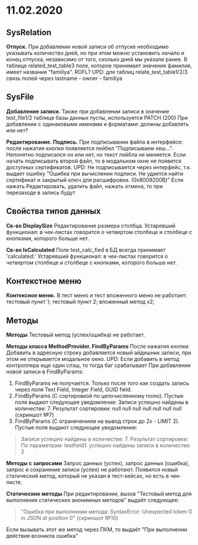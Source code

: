 # 11.02.2020
## SysRelation
**Отпуск.** При добавлении новой записи об отпуске необходимо указывать количество дней, но при этом можно установить начало и конец отпуска, независимо от того, сколько дней мы указали ранее.
В таблице related_test_table3 поле, которое принимает значение фамилия, имеет название "familiya". ROFL?
UPD: для таблиц relate_test_table1/2/3 связь полей через lastname - owner - familiya

## SysFile
**Добавление записи.** 
Также при добавлении записи в значение test_file1/2 таблице базы данных пусты, используется PATCH (200)
При добавлении с одинаковыми именами и форматами: должны добавлять или нет?

**Редактирование. Подпись.** 
При подписывании файла в интерфейсе: после нажатия кнопки появляется лейбел "Подписываем хеш...". Непонятно подписался он или нет, но текст лейбла не меняется.
Если начать подписывать второй файл, то в модальном окне не появится доступных сертификатов.
UPD: Не подписывается через интерфейс, т.к. выдает ошибку "Ошибка при вычислении подписи. Не удается найти сертификат и закрытый ключ для расшифровки. (0x8009200B)"
Если нажать Редактировать, удалить файл, нажать отмена, то при перезаходе в запись будут

## Свойства типов данных
**Св-во DisplaySize**
Редактирование размера столбца. Устаревший функционал: в чек-листах говорится о четвертом столбеце и столбеце с кнопками, которого больше нет.

**Св-во IsCalculated**
Поле test_calc_fied в БД всегда принимает 'calculated:'
Устаревший функционал: в чек-листах говорится о четвертом столбеце и столбеце с кнопками, которого больше нет.

## Контекстное меню
**Контексное меню.** 
В тест меню и тест вложенного меню не работает: тестовый пункт 1; тестовый пункт 2; вложенный метод x2;

## Методы
**Методы** 
Тестовый метод (успех/ошибка) не работает.

**Методы класса MethodProvider. FindByParams**
После нажатия кнопки Добавить в адресную строку добавляется новый айдишник записи, при этом не открывается модальное окно.
UPD: Если добавить в метод контроллера еще один слэш, то тогда баг срабатывает
При добавлении новой записи в FindByParams: 
1. FindByParams не получается. Только после того как создать запись через поля Text Field, Integer Field, GUID field.
2. FindByParams (С сортировкой по целочисленному полю). Пустые поля выдают следующее уведомление: Записи успешно найдены в количестве: 7. Результат сортировки: null null null null null null null (скриншот №7)
3. FindByParams (С ограничением на вывод строк до 2х - LIMIT 2). Пустые поля выдают следующее уведомление: 
> Записи успешно найдены в количестве: 7. Результат сортировки: По параметрам: testfield1:  успешно найдены записи в количестве: 2 

**Методы с запросами**
Запрос данных (успех), запрос данных (ошибка),  запрос и сохранение записи (успех) не работают.	
Появился новый статический метод, который не указан в тест-кейсах, но есть в чек-листе.

**Статические методы**
При редактировании, вызов "Тестовый метод для выполнения статических анонимных методов" выдаёт следующее: 
> "Ошибка при выполнении метода: SyntaxError: Unexpected token О in JSON at position 0" (скриншот №10)

Если вызывать этот же метод через ПКМ, то выдаёт "При выполнении действия возникла ошибка"